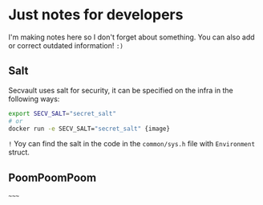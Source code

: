 # Just notes for developers

I'm making notes here so I don't forget about something. You can also add or correct outdated information! `:)`

## Salt
Secvault uses salt for security, it can be specified on the infra in the following ways:

```bash
export SECV_SALT="secret_salt"
# or
docker run -e SECV_SALT="secret_salt" {image}
```

`!` Yoy can find the salt in the code in the `common/sys.h` file with `Environment` struct.

## PoomPoomPoom

`~~~`
